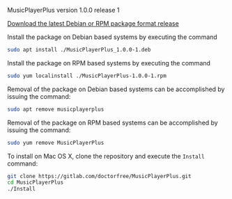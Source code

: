 MusicPlayerPlus version 1.0.0 release 1

[Download the latest Debian or RPM package format release](https://gitlab.com/doctorfree/MusicPlayerPlus/-/releases)

Install the package on Debian based systems by executing the command
```bash
sudo apt install ./MusicPlayerPlus_1.0.0-1.deb
```

Install the package on RPM based systems by executing the command
```bash
sudo yum localinstall ./MusicPlayerPlus-1.0.0-1.rpm
```

Removal of the package on Debian based systems can be accomplished by issuing the command:

```bash
sudo apt remove musicplayerplus
```

Removal of the package on RPM based systems can be accomplished by issuing the command:

```bash
sudo yum remove MusicPlayerPlus
```

To install on Mac OS X, clone the repository and execute the `Install` command:

```bash
git clone https://gitlab.com/doctorfree/MusicPlayerPlus.git
cd MusicPlayerPlus
./Install
```
